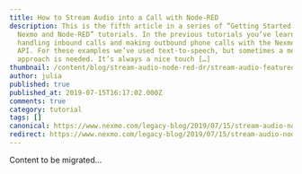 ```yaml
---
title: How to Stream Audio into a Call with Node-RED
description: This is the fifth article in a series of “Getting Started with
  Nexmo and Node-RED” tutorials. In the previous tutorials you’ve learnt about
  handling inbound calls and making outbound phone calls with the Nexmo Voice
  API. For these examples we’ve used text-to-speech, but sometimes a more human
  approach is needed. It’s always a nice touch […]
thumbnail: /content/blog/stream-audio-node-red-dr/stream-audio-featured-image.png
author: julia
published: true
published_at: 2019-07-15T16:17:02.000Z
comments: true
category: tutorial
tags: []
canonical: https://www.nexmo.com/legacy-blog/2019/07/15/stream-audio-node-red-dr
redirect: https://www.nexmo.com/legacy-blog/2019/07/15/stream-audio-node-red-dr
---
```


Content to be migrated...
